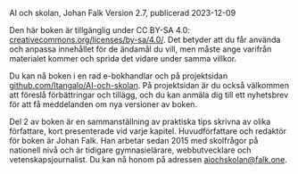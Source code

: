AI och skolan, Johan Falk
Version 2.7, publicerad 2023-12-09

Den här boken är tillgänglig under CC BY-SA 4.0: [creativecommons.org/licenses/by-sa/4.0/][1]. Det betyder att du får använda och anpassa innehållet för de ändamål du vill, men måste ange varifrån materialet kommer och sprida det vidare under samma villkor.

Du kan nå boken i en rad e-bokhandlar och på projektsidan [github.com/Itangalo/AI-och-skolan][2]. På projektsidan är du också välkommen att föreslå förbättringar och tillägg, och du kan anmäla dig till ett nyhetsbrev för att få meddelanden om nya versioner av boken.

Del 2 av boken är en sammanställning av praktiska tips skrivna av olika författare, kort presenterade vid varje kapitel. Huvudförfattare och redaktör för boken är Johan Falk. Han arbetar sedan 2015 med skolfrågor på nationell nivå och är tidigare gymnasielärare, webbutvecklare och vetenskapsjournalist. Du kan nå honom på adressen [aiochskolan@falk.one][3].

[1]:	https://creativecommons.org/licenses/by-sa/4.0/
[2]:	https://github.com/Itangalo/AI-och-skolan
[3]:	mailto:aiochskolan@falk.one